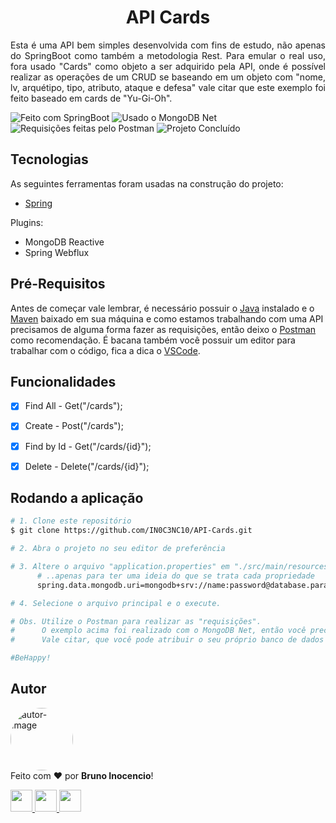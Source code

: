 <!-- Título -->
<h1 align="center" id="title">API Cards</h1>

<!-- Descrição -->
<p align="justify">
  Esta é uma API bem simples desenvolvida com fins de estudo, não apenas do SpringBoot como também a metodologia Rest. Para emular o real uso, fora usado "Cards" como objeto a ser adquirido pela API, onde é possível realizar as operações de um CRUD se baseando em um objeto com "nome, lv, arquétipo, tipo, atributo, ataque e defesa" vale citar que este exemplo foi feito baseado em cards de "Yu-Gi-Oh".
</p>


<!-- Shield -->
<p>
	<img src="https://img.shields.io/badge/Made%20with-Spring Boot-6DB33F?style=for-the-badge&logo=spring&logoColor=6DB33F" title="Feito com SpringBoot" alt="Feito com SpringBoot"></img>
  <img src="https://img.shields.io/badge/Used-MongoDB Net-006600?style=for-the-badge&logo=mongodb&logoColor=006600" title="Usado o MongoDB Net" alt="Usado o MongoDB Net"></img>
  <img src="https://img.shields.io/badge/Requests with-Postman-FF6C37?style=for-the-badge&logo=postman&logoColor=FF6C37" title="Requisições feitas pelo Postman" alt="Requisições feitas pelo Postman"></img>
  <!--<img src="https://img.shields.io/badge/Status-Working-F08705?style=for-the-badge" title="Status do Projeto: Trabalhando" alt="Projeto em Andamento"></img>-->
  <img src="https://img.shields.io/badge/Status-Done-blue?style=for-the-badge" title="Status do Projeto: Concluído" alt="Projeto Concluído"></img>
</p>


<!-- Tecnologias -->
<h2 align="left" id="tecnologias">Tecnologias</h2>

As seguintes ferramentas foram usadas na construção do projeto:

- [Spring](https://spring.io/)

Plugins:

- MongoDB Reactive
- Spring Webflux


<!-- Pré-Requisitos -->
<h2 align="left" id="pre">Pré-Requisitos</h2>

Antes de começar vale lembrar, é necessário possuir o [Java](https://www.java.com/pt-BR/) instalado e o [Maven](https://maven.apache.org/download.cgi) baixado em sua máquina e como estamos trabalhando com uma API precisamos de alguma forma fazer as requisições, então deixo o [Postman](https://www.postman.com/downloads/) como recomendação. É bacana também você possuir um editor para trabalhar com o código, fica a dica o [VSCode](https://code.visualstudio.com/download).


<!-- Features -->
<h2 align="left" id="conteúdo">Funcionalidades</h2>

- [x] Find All - Get("/cards");
- [x] Create - Post("/cards");
- [x] Find by Id - Get("/cards/{id}");
- [x] Delete - Delete("/cards/{id}");


<!-- Executando o programa -->
<h2 align="left" id="run">Rodando a aplicação</h2>

```bash
# 1. Clone este repositório
$ git clone https://github.com/IN0C3NC10/API-Cards.git

# 2. Abra o projeto no seu editor de preferência

# 3. Altere o arquivo "application.properties" em "./src/main/resources/", a propriedade "mongodb-ui" de acordo com o seu banco de dados:
      # ..apenas para ter uma ideia do que se trata cada propriedade
      spring.data.mongodb.uri=mongodb+srv://name:password@database.params.mongodb.net/databasename?retryWrites=true&w=majority

# 4. Selecione o arquivo principal e o execute.

# Obs. Utilize o Postman para realizar as "requisições".
#      O exemplo acima foi realizado com o MongoDB Net, então você precisa de uma conta para usar(https://www.mongodb.com/).
#      Vale citar, que você pode atribuir o seu próprio banco de dados mas, pode ser necessário alterar as formas de requisições, belezera?

#BeHappy!
```

<!-- Autor -->
<h2 align="left" id="autor">Autor</h2>
<p>
	<a href="https://github.com/IN0C3NC10">
		<img style="border-radius: 50%;" src="https://avatars.githubusercontent.com/u/73368174?v=4" width="100px;" alt="autor-image" title="IN0C3NC10"/>
	</a>
	<br />
	Feito com ❤️ por <strong>Bruno Inocencio</strong>!
</p>

<p align="left">
  <!-- Outlook -->
  <a href="mailto:bruno.inocencio@fatec.sp.gov.br" alt="Outlook" target="_blank">
    <img height="35" src="https://img.shields.io/badge/Outlook-00001a?style=for-the-badge&logo=microsoft-outlook&logoColor=0078D4" />
  </a>
  <!-- Linkedin -->
  <a href="https://cutt.ly/nQlVjQV" alt="Linkedin" target="_blank">
    <img height="35" src="https://img.shields.io/badge/-LinkedIn-00001a?style=for-the-badge&logo=linkedin&logoColor=%230077B5" />
  </a>
  <!-- GitHub -->
  <a href="https://github.com/IN0C3NC10" alt="GitHub" target="_blank">
    <img height="35" src="https://img.shields.io/badge/GitHub-100000?style=for-the-badge&logo=github&logoColor=white" />
  </a>
</p>

